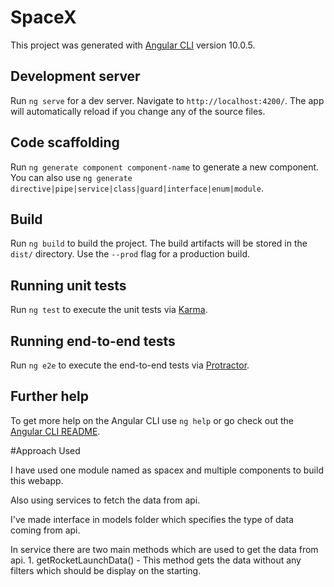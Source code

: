 # SpaceX

This project was generated with [Angular CLI](https://github.com/angular/angular-cli) version 10.0.5.

## Development server

Run `ng serve` for a dev server. Navigate to `http://localhost:4200/`. The app will automatically reload if you change any of the source files.

## Code scaffolding

Run `ng generate component component-name` to generate a new component. You can also use `ng generate directive|pipe|service|class|guard|interface|enum|module`.

## Build

Run `ng build` to build the project. The build artifacts will be stored in the `dist/` directory. Use the `--prod` flag for a production build.

## Running unit tests

Run `ng test` to execute the unit tests via [Karma](https://karma-runner.github.io).

## Running end-to-end tests

Run `ng e2e` to execute the end-to-end tests via [Protractor](http://www.protractortest.org/).

## Further help

To get more help on the Angular CLI use `ng help` or go check out the [Angular CLI README](https://github.com/angular/angular-cli/blob/master/README.md).

#Approach Used

I have used one module named as spacex and multiple components to build this webapp.

Also using services to fetch the data from api.

I've made interface in models folder which specifies the type of data coming from api.

In service there are two main methods which are used to get the data from api. 1. getRocketLaunchData() - This method gets the data without any filters which should be display on the starting.
<!-- 2. getRocketLaunchDataFilteredData() - This method gets th  -->
